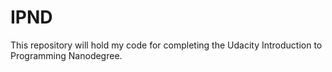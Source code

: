 # IPND
This repository will hold my code for completing the Udacity Introduction to Programming Nanodegree.
